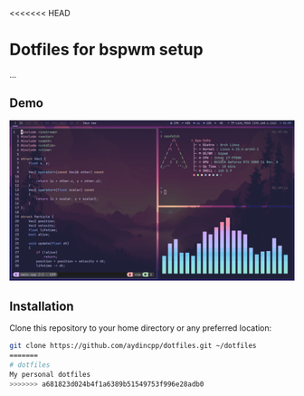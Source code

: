 <<<<<<< HEAD
# Dotfiles for bspwm setup

...

## Demo

![Rice Demo](Pictures/screenshots/rice.png)

## Installation

Clone this repository to your home directory or any preferred location:

```bash
git clone https://github.com/aydincpp/dotfiles.git ~/dotfiles
=======
# dotfiles
My personal dotfiles
>>>>>>> a681823d024b4f1a6389b51549753f996e28adb0
